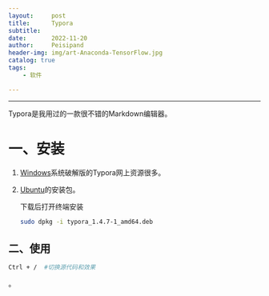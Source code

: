 ```yaml
---
layout:     post
title:      Typora
subtitle:   
date:       2022-11-20
author:     Peisipand
header-img: img/art-Anaconda-TensorFlow.jpg
catalog: true
tags:
    - 软件

---
```



---

Typora是我用过的一款很不错的Markdown编辑器。

# 一、安装

1. [Windows](https://www.cnblogs.com/xiaohi/p/15907083.html)系统破解版的Typora网上资源很多。

2. [Ubuntu](https://2dph.com/archives/typora-crack-linux.html)的安装包。

   下载后打开终端安装

   ```bash
   sudo dpkg -i typora_1.4.7-1_amd64.deb 
   ```

   

## 二、使用

   ```bash
   Ctrl + /  #切换源代码和效果
   ```


[测试]: https://www.cnblogs.com/xiaohi/p/15907083.html	"链接"

。



